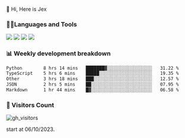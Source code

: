  👋 Hi, Here is Jex

 

### 🧑‍💻Languages and Tools

<code><a href="https://react.dev"><img src="https://api.iconify.design/logos:react.svg" /></a></code>
<code><a href="https://github.com/vuejs/core"><img src="https://api.iconify.design/logos:vue.svg" /></a></code> 
<code><a href="https://github.com/microsoft/TypeScript"><img src="https://api.iconify.design/logos:typescript-icon.svg" /></a></code>
<code><a href="https://threejs.org/"><img src="https://api.iconify.design/logos:threejs.svg" /></a></code>

### 📊 Weekly development breakdown

<!--START_SECTION:waka-->

```txt
Python        8 hrs 14 mins   ███████▓░░░░░░░░░░░░░░░░░   31.22 %
TypeScript    5 hrs 6 mins    █████░░░░░░░░░░░░░░░░░░░░   19.35 %
Other         3 hrs 18 mins   ███░░░░░░░░░░░░░░░░░░░░░░   12.57 %
JSON          2 hrs 5 mins    ██░░░░░░░░░░░░░░░░░░░░░░░   07.95 %
Markdown      1 hr 44 mins    █▓░░░░░░░░░░░░░░░░░░░░░░░   06.58 %
```

<!--END_SECTION:waka-->


### 👀 Visitors Count

![gh_visitors](https://profile-counter.glitch.me/jexlau/count.svg)

start at 06/10/2023.
